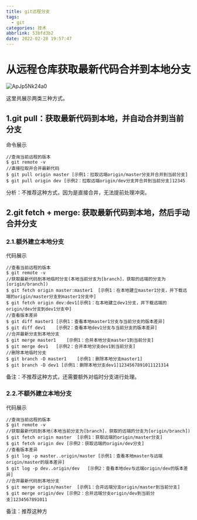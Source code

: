```yaml
---
title: git远程分支
tags:
  - git
categories: 技术
abbrlink: 53bfd3b2
date: 2022-02-28 19:57:47
---
```

# 从远程仓库获取最新代码合并到本地分支

![ApJp5Nk24a0](https://cdn.jsdelivr.net/gh/swimminghao/picture@main/img/ApJp5Nk24a0_20201209094424.jpg)

这里共展示两类三种方式。

## 1.git pull：获取最新代码到本地，并自动合并到当前分支

命令展示

```console
//查询当前远程的版本
$ git remote -v
//直接拉取并合并最新代码
$ git pull origin master [示例1：拉取远端origin/master分支并合并到当前分支]
$ git pull origin dev [示例2：拉取远端origin/dev分支并合并到当前分支]12345
```

分析：不推荐这种方式，因为是直接合并，无法提前处理冲突。

## 2.git fetch + merge: 获取最新代码到本地，然后手动合并分支

### 2.1.额外建立本地分支

代码展示

```console
//查看当前远程的版本
$ git remote -v 
//获取最新代码到本地临时分支(本地当前分支为[branch]，获取的远端的分支为[origin/branch])
$ git fetch origin master:master1  [示例1：在本地建立master1分支，并下载远端的origin/master分支到master1分支中]
$ git fetch origin dev:dev1[示例1：在本地建立dev1分支，并下载远端的origin/dev分支到dev1分支中]
//查看版本差异
$ git diff master1 [示例1：查看本地master1分支与当前分支的版本差异]
$ git diff dev1    [示例2：查看本地dev1分支与当前分支的版本差异]
//合并最新分支到本地分支
$ git merge master1    [示例1：合并本地分支master1到当前分支]
$ git merge dev1   [示例2：合并本地分支dev1到当前分支]
//删除本地临时分支
$ git branch -D master1    [示例1：删除本地分支master1]
$ git branch -D dev1 [示例1：删除本地分支dev1]1234567891011121314
```

备注：不推荐这种方式，还需要额外对临时分支进行处理。

### 2.2.不额外建立本地分支

代码展示

```console
//查询当前远程的版本
$ git remote -v
//获取最新代码到本地(本地当前分支为[branch]，获取的远端的分支为[origin/branch])
$ git fetch origin master  [示例1：获取远端的origin/master分支]
$ git fetch origin dev [示例2：获取远端的origin/dev分支]
//查看版本差异
$ git log -p master..origin/master [示例1：查看本地master与远端origin/master的版本差异]
$ git log -p dev..origin/dev   [示例2：查看本地dev与远端origin/dev的版本差异]
//合并最新代码到本地分支
$ git merge origin/master  [示例1：合并远端分支origin/master到当前分支]
$ git merge origin/dev [示例2：合并远端分支origin/dev到当前分支]1234567891011
```

备注：推荐这种方